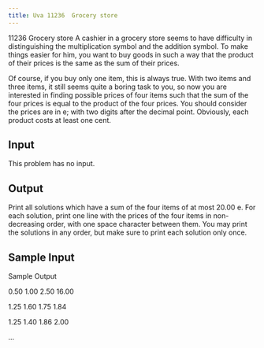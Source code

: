 ```yaml
---
title: Uva 11236  Grocery store
---
```


11236 Grocery store
A cashier in a grocery store seems to have difficulty in distinguishing the multiplication symbol and the
addition symbol. To make things easier for him, you want to buy goods in such a way that the product
of their prices is the same as the sum of their prices.

Of course, if you buy only one item, this is always true. With two items and three items, it still
seems quite a boring task to you, so now you are interested in finding possible prices of four items such
that the sum of the four prices is equal to the product of the four prices. You should consider the prices
are in e; with two digits after the decimal point. Obviously, each product costs at least one cent.

## Input
This problem has no input.

## Output
Print all solutions which have a sum of the four items of at most 20.00 e. For each solution, print one
line with the prices of the four items in non-decreasing order, with one space character between them.
You may print the solutions in any order, but make sure to print each solution only once.

## Sample Input
<p>Sample Output</p><p>0.50 1.00 2.50 16.00</p><p>1.25 1.60 1.75 1.84</p><p>1.25 1.40 1.86 2.00</p><p>...</p>